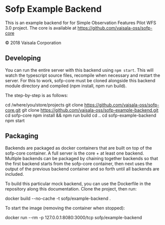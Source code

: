 # Sofp Example Backend

This is an example backend for for Simple Observation Features Pilot WFS 3.0 project. The core is available at https://github.com/vaisala-oss/sofp-core

© 2018 Vaisala Corporation

## Developing

You can run the entire server with this backend using ```npm start```. This will watch the typescript source files, recompile when necessary and restart the server. For this to work, sofp-core must be cloned alongside this backend module directory and compiled (npm install, npm run build).

The step-by-step is as follows:

  cd /where/you/store/projects
  git clone https://github.com/vaisala-oss/sofp-core.git
  git clone https://github.com/vaisala-oss/sofp-example-backend.git
  cd sofp-core
  npm install && npm run build
  cd ..
  cd sofp-example-backend
  npm start

## Packaging

Backends are packaged as docker containers that are built on top of the sofp-core container. A full server is the core + at least one backend. Multiple backends can be packaged by chaining together backends so that the first backend starts from the sofp-core container, then next uses the output of the previous backend container and so forth until all backends are included.

To build this particular mock backend, you can use the Dockerfile in the repository along this documentation. Clone the project, then run:

  docker build --no-cache -t sofp/example-backend .

To start the image (removing the container when stopped):

  docker run --rm -p 127.0.0.1:8080:3000/tcp sofp/example-backend

